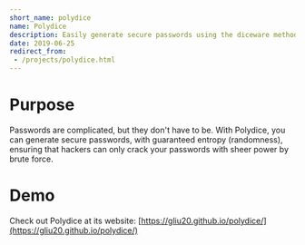 ```yaml
---
short_name: polydice
name: Polydice
description: Easily generate secure passwords using the diceware method
date: 2019-06-25
redirect_from:
 - /projects/polydice.html
---
```

# Purpose
Passwords are complicated, but they don't have to be. With Polydice, you can generate secure passwords, with guaranteed entropy (randomness), ensuring that hackers can only crack your passwords with sheer power by brute force.

# Demo
Check out Polydice at its website: [https://gliu20.github.io/polydice/](https://gliu20.github.io/polydice/)
